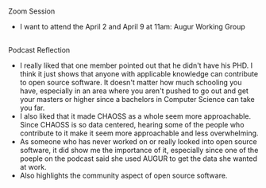 #
Zoom Session 
- I want to attend the April 2 and April 9 at 11am: Augur Working Group


##
Podcast Reflection 
- I really liked that one member pointed out that he didn't have his PHD. I think it just shows that anyone with applicable knowledge can contribute to open source software. It doesn't matter how much schooling you have, especially in an area where you aren't pushed to go out and get your masters or higher since a bachelors in Computer Science can take you far.
- I also liked that it made CHAOSS as a whole seem more approachable. Since CHAOSS is so data centered, hearing some of the people who contribute to it make it seem more approachable and less overwhelming. 
- As someone who has never worked on or really looked into open source software, it did show me the importance of it, especially since one of the poeple on the podcast said she used AUGUR to get the data she wanted at work.
- Also highlights the community aspect of open source software.
